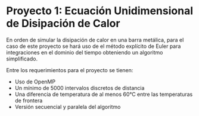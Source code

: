 # Proyecto 1: Ecuación Unidimensional de Disipación de Calor 

En orden de simular la disipación de calor en una barra metálica, para el caso de este proyecto se hará uso de el método explícito de Euler para integraciones en el dominio del tiempo obteniendo un algoritmo simplificado.


Entre los requerimientos para el proyecto se tienen:

- Uso de OpenMP
- Un mínimo de 5000 intervalos discretos de distancia
- Una diferencia de temperatura de al menos 60°C entre las temperaturas de
frontera
- Versión secuencial y paralela del algoritmo

